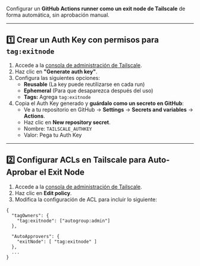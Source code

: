 Configurar un **GitHub Actions runner como un exit node de Tailscale** de forma automática, sin aprobación manual.

---

## 1️⃣ Crear un Auth Key con permisos para `tag:exitnode`

1. Accede a la [consola de administración de Tailscale](https://login.tailscale.com/admin/settings/keys).
2. Haz clic en **"Generate auth key"**.
3. Configura las siguientes opciones:
   - **Reusable**  (La key puede reutilizarse en cada run)
   - **Ephemeral** (Para que desaparezca después del uso)
   - **Tags:** Agrega `tag:exitnode`
4. Copia el Auth Key generado y **guárdalo como un secreto en GitHub**:
   - Ve a tu repositorio en GitHub → **Settings** → **Secrets and variables** → **Actions**.
   - Haz clic en **New repository secret**.
   - Nombre: `TAILSCALE_AUTHKEY`
   - Valor: Pega tu Auth Key

---

## 2️⃣ Configurar ACLs en Tailscale para Auto-Aprobar el Exit Node

1. Accede a la [consola de administración de Tailscale](https://login.tailscale.com/admin/acls).
2. Haz clic en **Edit policy**.
3. Modifica la configuración de ACL para incluir lo siguiente:

```jsonc
{
  "tagOwners": {
    "tag:exitnode": ["autogroup:admin"]
  },

  "AutoApprovers": {
    "exitNode": [ "tag:exitnode" ]
  },
  ...
}
